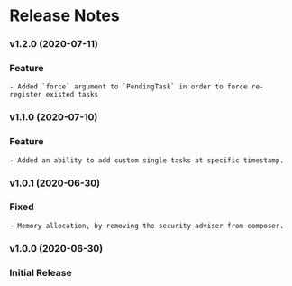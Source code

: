 #   Release Notes

### v1.2.0 (2020-07-11)

### Feature
    - Added `force` argument to `PendingTask` in order to force re-register existed tasks
    
### v1.1.0 (2020-07-10)

### Feature
    - Added an ability to add custom single tasks at specific timestamp. 
    
### v1.0.1 (2020-06-30)

### Fixed
    - Memory allocation, by removing the security adviser from composer.

### v1.0.0 (2020-06-30)

### Initial Release
    
